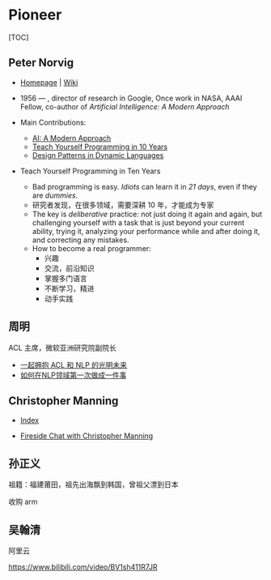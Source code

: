 # Pioneer

[TOC]

## Peter Norvig

* [Homepage](<http://norvig.com/>) | [Wiki](<https://en.wikipedia.org/wiki/Peter_Norvig>)
* 1956 — , director of research in Google, Once work in NASA, AAAI Fellow, co-author of  *Artificial Intelligence: A Modern Approach*
* Main Contributions:
  * [AI: A Modern Approach](http://aima.cs.berkeley.edu/)
  * [Teach Yourself Programming in 10 Years](http://norvig.com/21-days.html)
  * [Design Patterns in Dynamic Languages](http://norvig.com/design-patterns)

* Teach Yourself Programming in Ten Years
  - Bad programming is easy. *Idiots* can learn it in *21 days*, even if they are *dummies*.
  - 研究者发现，在很多领域，需要深耕 10 年，才能成为专家
  - The key is *deliberative* practice: not just doing it again and again, but challenging yourself with a task that is just beyond your current ability, trying it, analyzing your performance while and after doing it, and correcting any mistakes.
  - How to become a real programmer:
    - 兴趣
    - 交流，前沿知识
    - 掌握多门语言
    - 不断学习，精进
    - 动手实践



## 周明

ACL 主席，微软亚洲研究院副院长

* [一起拥抱 ACL 和 NLP 的光明未来](<https://mp.weixin.qq.com/s/heaNhSYZwF-FC1lpdH8Swg>)
* [如何在NLP领域第一次做成一件事](<https://www.msra.cn/zh-cn/news/features/nlp-20161124>)

## Christopher Manning

* [Index](<https://nlp.stanford.edu/manning/>)

* [Fireside Chat with Christopher Manning](<https://www.youtube.com/watch?v=bZMKhQSERA4>)

## 孙正义

祖籍：福建莆田，祖先出海飘到韩国，曾祖父漂到日本

收购 arm

## 吴翰清

阿里云

https://www.bilibili.com/video/BV1sh411R7JR